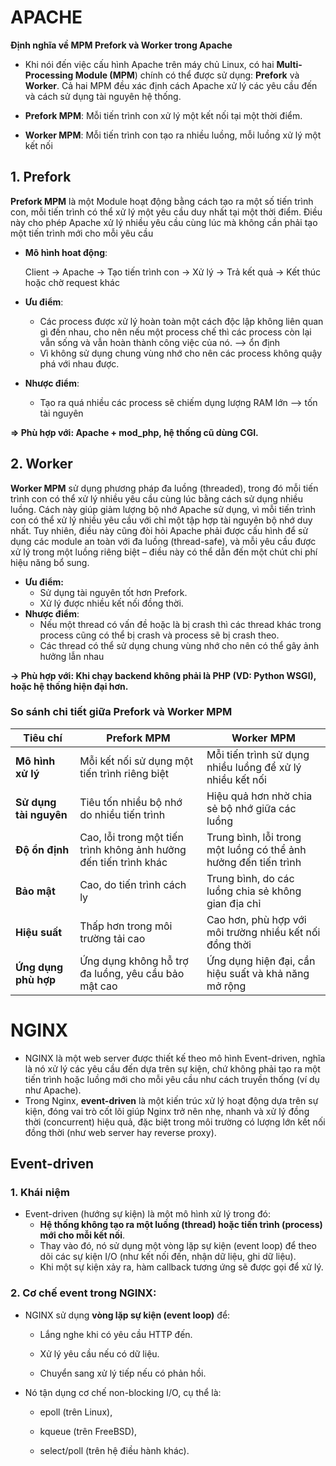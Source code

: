 # APACHE
**Định nghĩa về MPM Prefork và Worker trong Apache**
- Khi nói đến việc cấu hình Apache trên máy chủ Linux, có hai **Multi-Processing Module (MPM**) chính có thể được sử dụng: **Prefork** và **Worker**. Cả hai MPM đều xác định cách Apache xử lý các yêu cầu đến và cách sử dụng tài nguyên hệ thống.

- **Prefork MPM**: Mỗi tiến trình con xử lý một kết nối tại một thời điểm.

- **Worker MPM**: Mỗi tiến trình con tạo ra nhiều luồng, mỗi luồng xử lý một kết nối

## 1. Prefork

**Prefork MPM** là một Module hoạt động bằng cách tạo ra một số tiến trình con, mỗi tiến trình có thể xử lý một yêu cầu duy nhất tại một thời điểm. Điều này cho phép Apache xử lý nhiều yêu cầu cùng lúc mà không cần phải tạo một tiến trình mới cho mỗi yêu cầu

- **Mô hình hoat động**:

    Client → Apache → Tạo tiến trình con → Xử lý → Trả     kết quả → Kết thúc hoặc chờ request khác


- **Ưu điểm**: 
    - Các process được xử lý hoàn toàn một cách độc lập không liên quan gì đến nhau, cho nên nếu một process chế thì các process còn lại vẫn sống và vẫn hoàn thành công việc của nó. --> ổn định
    - Vì không sử dụng chung vùng nhớ cho nên các process không quậy phá với nhau được.
- **Nhược điểm**:
    - Tạo ra quá nhiều các process sẽ chiếm dụng lượng RAM lớn --> tốn tài nguyên

**=> Phù hợp với: Apache + mod_php, hệ thống cũ dùng CGI.**

## 2. Worker
**Worker MPM** sử dụng phương pháp đa luồng (threaded), trong đó mỗi tiến trình con có thể xử lý nhiều yêu cầu cùng lúc bằng cách sử dụng nhiều luồng. Cách này giúp giảm lượng bộ nhớ Apache sử dụng, vì mỗi tiến trình con có thể xử lý nhiều yêu cầu với chỉ một tập hợp tài nguyên bộ nhớ duy nhất. Tuy nhiên, điều này cũng đòi hỏi Apache phải được cấu hình để sử dụng các module an toàn với đa luồng (thread-safe), và mỗi yêu cầu được xử lý trong một luồng riêng biệt – điều này có thể dẫn đến một chút chi phí hiệu năng bổ sung.

- **Ưu điểm:**
    - Sử dụng tài nguyên tốt hơn Prefork.
    - Xử lý được nhiều kết nối đồng thời.
-  **Nhược điểm**:
    -  Nếu một thread có vấn đề hoặc là bị crash thì các thread khác trong process cũng có thể bị crash và process sẽ bị crash theo.
    -  Các thread có thể sử dụng chung vùng nhớ cho nên có thể gây ảnh hưởng lẫn nhau

**-> Phù hợp với: Khi chạy backend không phải là PHP (VD: Python WSGI), hoặc hệ thống hiện đại hơn.**

### **So sánh chi tiết giữa Prefork và Worker MPM**

| Tiêu chí  | **Prefork MPM** | **Worker MPM**  |
| -------- | ------- | ------ |
| **Mô hình xử lý**      | Mỗi kết nối sử dụng một tiến trình riêng biệt                     | Mỗi tiến trình sử dụng nhiều luồng để xử lý nhiều kết nối       |
| **Sử dụng tài nguyên** | Tiêu tốn nhiều bộ nhớ do nhiều tiến trình                         | Hiệu quả hơn nhờ chia sẻ bộ nhớ giữa các luồng                  |
| **Độ ổn định**         | Cao, lỗi trong một tiến trình không ảnh hưởng đến tiến trình khác | Trung bình, lỗi trong một luồng có thể ảnh hưởng đến tiến trình |
| **Bảo mật**            | Cao, do tiến trình cách ly                                        | Trung bình, do các luồng chia sẻ không gian địa chỉ             |
| **Hiệu suất**          | Thấp hơn trong môi trường tải cao                                 | Cao hơn, phù hợp với môi trường nhiều kết nối đồng thời         |
| **Ứng dụng phù hợp**   | Ứng dụng không hỗ trợ đa luồng, yêu cầu bảo mật cao               | Ứng dụng hiện đại, cần hiệu suất và khả năng mở rộng            |

# NGINX
- NGINX là một web server được thiết kế theo mô hình Event-driven, nghĩa là nó xử lý các yêu cầu đến dựa trên sự kiện, chứ không phải tạo ra một tiến trình hoặc luồng mới cho mỗi yêu cầu như cách truyền thống (ví dụ như Apache).
- Trong Nginx, **event-driven** là một kiến trúc xử lý hoạt động dựa trên sự kiện, đóng vai trò cốt lõi giúp Nginx trở nên nhẹ, nhanh và xử lý đồng thời (concurrent) hiệu quả, đặc biệt trong môi trường có lượng lớn kết nối đồng thời (như web server hay reverse proxy).
## Event-driven
### 1. Khái niệm
- Event-driven (hướng sự kiện) là một mô hình xử lý trong đó:
    - **Hệ thống không tạo ra một luồng (thread) hoặc tiến trình (process) mới cho mỗi kết nối**.
    - Thay vào đó, nó sử dụng một vòng lặp sự kiện (event loop) để theo dõi các sự kiện I/O (như kết nối đến, nhận dữ liệu, ghi dữ liệu).
    - Khi một sự kiện xảy ra, hàm callback tương ứng sẽ được gọi để xử lý.
### 2. Cơ chế event trong NGINX:
- NGINX sử dụng **vòng lặp sự kiện (event loop)** để:

    - Lắng nghe khi có yêu cầu HTTP đến.

    - Xử lý yêu cầu nếu có dữ liệu.

    - Chuyển sang xử lý tiếp nếu có phản hồi.

- Nó tận dụng cơ chế non-blocking I/O, cụ thể là:

    - epoll (trên Linux),

    - kqueue (trên FreeBSD),

    - select/poll (trên hệ điều hành khác).
